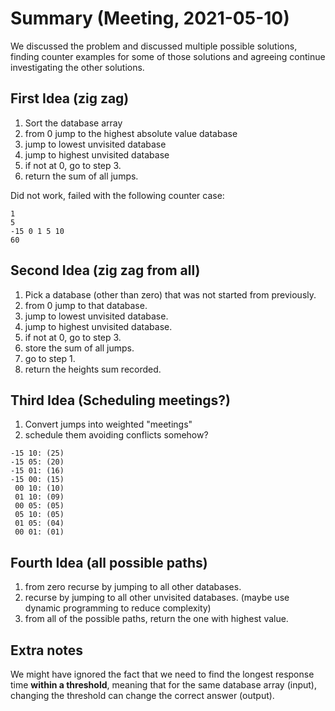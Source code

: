 # Summary (Meeting, 2021-05-10)

We discussed the problem and discussed multiple possible
solutions, finding counter examples for some of those
solutions and agreeing continue investigating the other
solutions.

## First Idea (zig zag)

1. Sort the database array
2. from 0 jump to the highest absolute value database
3. jump to lowest unvisited database
4. jump to highest unvisited database
5. if not at 0, go to step 3.
6. return the sum of all jumps.

Did not work, failed with the following counter case:

```
1
5
-15 0 1 5 10
60
```

## Second Idea (zig zag from all)

1. Pick a database (other than zero) that was not started from previously.
2. from 0 jump to that database.
3. jump to lowest unvisited database.
4. jump to highest unvisited database.
5. if not at 0, go to step 3.
6. store the sum of all jumps.
7. go to step 1.
8. return the heights sum recorded.

## Third Idea (Scheduling meetings?)

1. Convert jumps into weighted "meetings"
2. schedule them avoiding conflicts somehow?

```
-15 10: (25)
-15 05: (20)
-15 01: (16)
-15 00: (15)
 00 10: (10)
 01 10: (09)
 00 05: (05)
 05 10: (05)
 01 05: (04)
 00 01: (01)
```

## Fourth Idea (all possible paths)

1. from zero recurse by jumping to all other databases. 
2. recurse by jumping to all other unvisited databases. (maybe use dynamic programming to reduce complexity)
3. from all of the possible paths, return the one with highest value.


## Extra notes

We might have ignored the fact that we need to
find the longest response time **within a
threshold**, meaning that for the same database
array (input), changing the threshold can change the
correct answer (output).
